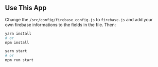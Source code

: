 ## Use This App

Change the `/src/config/firebase_config.js` to `firebase.js` and add your own firebase informations to the fields in the file. Then:

```bash
yarn install
# or
npm install

yarn start
# or
npm run start
```
